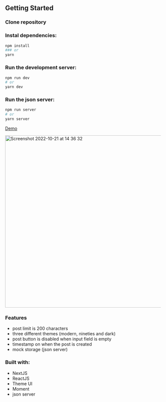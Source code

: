 
## Getting Started
### Clone repository
### Instal dependencies:
```bash
npm install
### or
yarn
```
### Run the development server:
```bash
npm run dev
# or
yarn dev
```
### Run the json server:
```bash
npm run server
# or
yarn server
```
[Demo](https://p3-demo-social-media.vercel.app/)

<img width="558" alt="Screenshot 2022-10-21 at 14 36 32" src="https://user-images.githubusercontent.com/46716968/197187235-e0aa5654-e6bc-4dd4-aa22-6ffc442a947e.png">

### Features
- post limit is 200 characters
- three different themes (modern, nineties and dark)
- post button is disabled when input field is empty
- timestamp on when the post is created
- mock storage (json server)

### Built with:
- NextJS
- ReactJS
- Theme UI
- Moment
- json server
